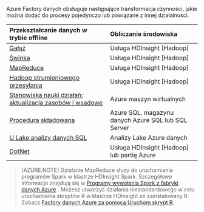 Azure Factory danych obsługuje następujące transformacja czynności, jakie można dodać do procesy pojedynczo lub powiązane z innej działalności.

Przekształcanie danych w trybie offline |  Obliczanie środowiska 
:----------------------- | :--------------------
[Gałąź](../articles/data-factory/data-factory-hive-activity.md) | Usługa HDInsight [Hadoop] 
[Świnka](../articles/data-factory/data-factory-pig-activity.md) | Usługa HDInsight [Hadoop]  
[MapReduce](../articles/data-factory/data-factory-map-reduce.md) | Usługa HDInsight [Hadoop]  
[Hadoop strumieniowego przesyłania](../articles/data-factory/data-factory-hadoop-streaming-activity.md) | Usługa HDInsight [Hadoop]
[Stanowiska nauki działań: aktualizacja zasobów i wsadowe](../articles/data-factory/data-factory-azure-ml-batch-execution-activity.md) | Azure maszyn wirtualnych 
[Procedura składowana](../articles/data-factory/data-factory-stored-proc-activity.md) | Azure SQL, magazynu danych Azure SQL lub SQL Server |
[U Lake analizy danych SQL](../articles/data-factory/data-factory-usql-activity.md) | Analizy Lake Azure danych 
[DotNet](../articles/data-factory/data-factory-use-custom-activities.md) | Usługa HDInsight [Hadoop] lub partię Azure
   
> [AZURE.NOTE] 
> Działanie MapReduce służy do uruchamiania programów Spark w klastrze HDInsight Spark. Szczegółowe informacje znajdują się w [Programy wywołania Spark z fabryki danych Azure](../articles/data-factory/data-factory-spark.md) .
> Możesz utworzyć działania niestandardowego w celu uruchamiania skryptów R w klastrze HDInsight ze zainstalowany R. Zobacz [Factory danych Azure za pomocą Uruchom skrypt R](https://github.com/Azure/Azure-DataFactory/tree/master/Samples/RunRScriptUsingADFSample).